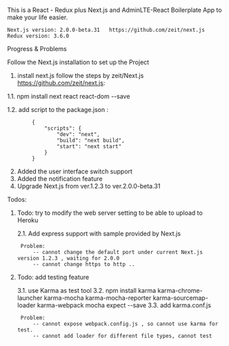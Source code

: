 
This is a React - Redux plus Next.js and AdminLTE-React Boilerplate App to make your life easier.

    Next.js version: 2.0.0-beta.31   https://github.com/zeit/next.js
    Redux version: 3.6.0


Progress & Problems

Follow the Next.js installation to set up the Project

1. install next.js follow the steps by zeit/Next.js https://github.com/zeit/next.js:

  1.1. npm install next react react-dom --save

  1.2. add script to the package.json :

            {
                "scripts": {
                    "dev": "next",
                    "build": "next build",
                    "start": "next start"
                }
            }

2. Added the user interface switch support 
3. Added the notification feature
4. Upgrade Next.js from ver.1.2.3 to ver.2.0.0-beta.31

Todos:

1. Todo: try to modify the web server setting to be able to upload to Heroku
    
    2.1. Add express support with sample provided by Next.js
    
        Problem:
            -- cannot change the default port under current Next.js version 1.2.3 , waiting for 2.0.0
            -- cannot change https to http ..

2. Todo: add testing feature 

    3.1. use Karma as test tool
    3.2. npm install karma karma-chrome-launcher karma-mocha karma-mocha-reporter karma-sourcemap-loader karma-webpack mocha expect --save
    3.3. add karma.conf.js

        Problem:
            -- cannot expose webpack.config.js , so cannot use karma for test.
            -- cannot add loader for different file types, cannot test


